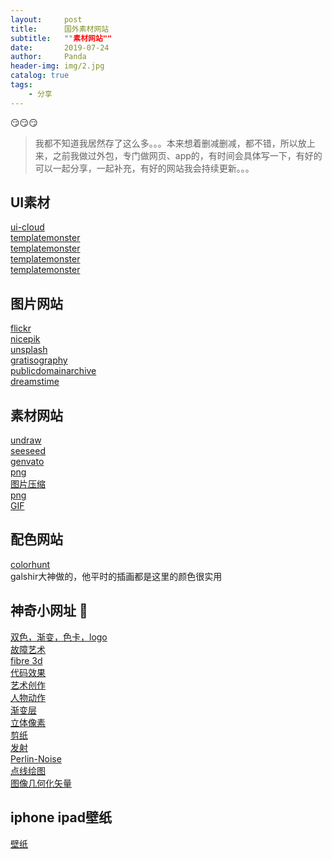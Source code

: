 ```yaml
---
layout:     post
title:      国外素材网站
subtitle:   ""素材网站""
date:       2019-07-24
author:     Panda
header-img: img/2.jpg
catalog: true
tags:
    - 分享
---
```


😏😏😏

>我都不知道我居然存了这么多。。。本来想着删减删减，都不错，所以放上来，之前我做过外包，专门做网页、app的，有时间会具体写一下，有好的可以一起分享，一起补充，有好的网站我会持续更新。。。

## UI素材
[ui-cloud](http://ui-cloud.com/browse/)<br>
[templatemonster](https://www.templatemonster.com/)<br>
[templatemonster](https://www.templatemonster.com/)<br>
[templatemonster](https://www.templatemonster.com/)<br>
[templatemonster](https://www.templatemonster.com/)<br>


## 图片网站
[flickr](https://www.flickr.com/explore)<br>
[nicepik](https://www.nicepik.com/)<br>
[unsplash](https://unsplash.com/search/photos/store?photo=_O26NQ6fMI8)<br>
[gratisography](http://www.gratisography.com/)<br>
[publicdomainarchive](https://www.publicdomainarchive.com/)<br>
[dreamstime](https://www.dreamstime.com/)

## 素材网站
[undraw](https://undraw.co/)<br>
[seeseed](https://www.seeseed.com/)<br>
[genvato](https://elements.envato.com/)<br>
[png](https://pngtree.com/)<br>
[图片压缩](https://tinypng.com/)<br>
[png](https://pngtree.com/)<br>
[GIF](https://giphy.com/)

## 配色网站
[colorhunt](https://colorhunt.co/palettes/trendy)<br>
galshir大神做的，他平时的插画都是这里的颜色很实用

## 神奇小网址 👀
[双色，渐变，色卡，logo](https://duotone.shapefactory.co/)<br>
[故障艺术](https://photomosh.com/)<br>
[fibre 3d](https://portsmouth.github.io/fibre/)<br>
[代码效果](https://codepen.io/tsuhre/full/BYbjyg)<br>
[艺术创作](http://weavesilk.com/)<br>
[人物动作](https://www.mixamo.com/#/?limit=96&page=1&type=Character)<br>
[渐变层](https://codepen.io/Yakudoo/full/rJjOJx)<br>
[立体像素](https://pissang.github.io/voxelize-image/)<br>
[剪纸](https://pissang.github.io/papercut-box-art/)<br>
[发射](https://wangyasai.github.io/Stars-Emmision/)<br>
[Perlin-Noise](https://wangyasai.github.io/Perlin-Noise/)<br>
[点线绘图](http://vea.tw/works/dotsDraw/)<br>
[图像几何化矢量](https://www.samcodes.co.uk/project/geometrize-haxe-web/)<br>

## iphone ipad壁纸
[壁纸](http://poolga.com/)
